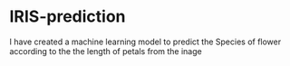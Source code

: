 # IRIS-prediction
I have created a machine learning model to predict the Species of flower according to the the length of petals from the inage
